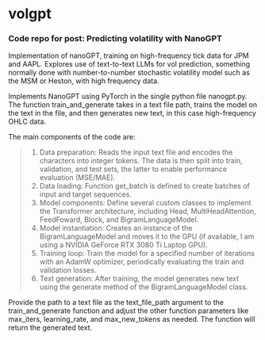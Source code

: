 # volgpt

### Code repo for post: Predicting volatility with NanoGPT

Implementation of nanoGPT, training on high-frequency tick data for JPM and AAPL. Explores use of text-to-text LLMs for vol prediction, something normally done with number-to-number stochastic volatility model such as the MSM or Heston, with high frequency data.

Implements NanoGPT using PyTorch in the single python file nanogpt.py. The function train_and_generate takes in a text file path, trains the model on the text in the file, and then generates new text, in this case high-frequency OHLC data. 

The main components of the code are:

> 1. Data preparation: Reads the input text file and encodes the characters into integer tokens. The data is then split into train, validation, and test sets, the latter to enable performance evaluation (MSE/MAE).
> 2. Data loading: Function get_batch is defined to create batches of input and target sequences.
> 3. Model components: Define several custom classes to implement the Transformer architecture, including Head, MultiHeadAttention, FeedFoward, Block, and BigramLanguageModel.
> 4. Model instantiation: Creates an instance of the BigramLanguageModel and moves it to the GPU (if available, I am using a NVIDIA GeForce RTX 3080 Ti Laptop GPU).
> 5. Training loop: Train the model for a specified number of iterations with an AdamW optimizer, periodically evaluating the train and validation losses.
> 6. Text generation: After training, the model generates new text using the generate method of the BigramLanguageModel class.

Provide the path to a text file as the text_file_path argument to the train_and_generate function and adjust the other function parameters like max_iters, learning_rate, and max_new_tokens as needed. The function will return the generated text.
